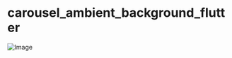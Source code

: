 # carousel_ambient_background_flutter

![Image](https://github.com/user-attachments/assets/95221f26-60be-4101-b968-e4180886ff50)
